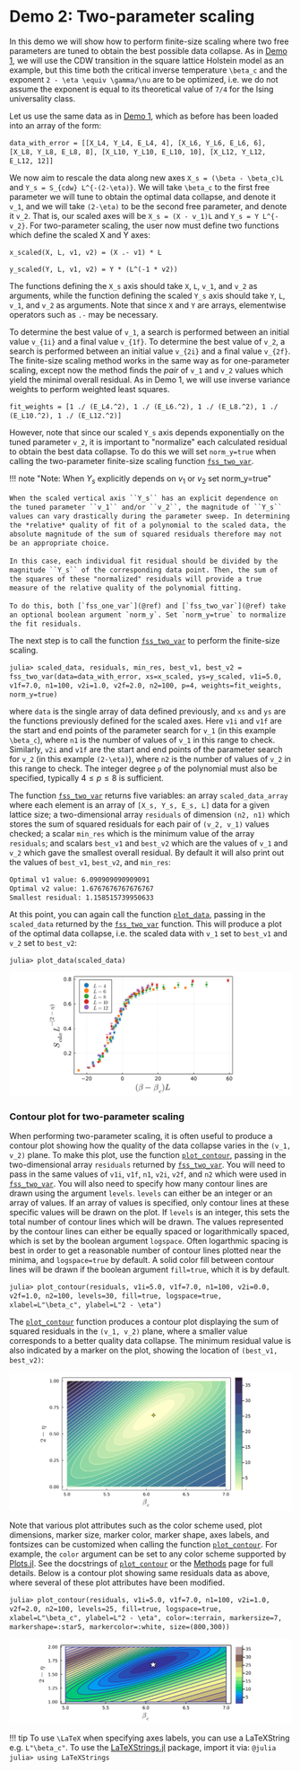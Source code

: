 # Demo 2: Two-parameter scaling

In this demo we will show how to perform finite-size scaling where two free parameters are tuned to obtain the best possible data collapse. As in [Demo 1](demo_1.md), we will use the CDW transition in the square lattice Holstein model as an example, but this time both the critical inverse temperature ``\beta_c`` and the exponent ``2 - \eta \equiv \gamma/\nu`` are to be optimized, i.e. we do not assume the exponent is equal to its theoretical value of ``7/4`` for the Ising universality class.

Let us use the same data as in [Demo 1](demo_1.md), which as before has been loaded into an array of the form:

```@julia
data_with_error = [[X_L4, Y_L4, E_L4, 4], [X_L6, Y_L6, E_L6, 6], [X_L8, Y_L8, E_L8, 8], [X_L10, Y_L10, E_L10, 10], [X_L12, Y_L12, E_L12, 12]]
```

We now aim to rescale the data along new axes ``X_s = (\beta - \beta_c)L`` and ``Y_s = S_{cdw} L^{-(2-\eta)}``. We will take ``\beta_c`` to the first free parameter we will tune to obtain the optimal data collapse, and denote it ``v_1``, and we will take ``(2-\eta)`` to be the second free parameter, and denote it ``v_2``. That is, our scaled axes will be ``X_s = (X - v_1)L`` and ``Y_s = Y L^{-v_2}``. For two-parameter scaling, the user now must define two functions which define the scaled X and Y axes:


```@julia
x_scaled(X, L, v1, v2) = (X .- v1) * L
```
```@julia
y_scaled(Y, L, v1, v2) = Y * (L^(-1 * v2))
```

The functions defining the ``X_s`` axis should take ``X``, ``L``, ``v_1``, and ``v_2`` as arguments, while the function defining the scaled ``Y_s`` axis should take ``Y``, ``L``, ``v_1``, and ``v_2`` as arguments. Note that since ``X`` and ``Y`` are arrays, elementwise operators such as ``.-`` may be necessary.

To determine the best value of ``v_1``, a search is performed between an initial value ``v_{1i}`` and a final value ``v_{1f}``.  To determine the best value of ``v_2``, a search is performed between an initial value ``v_{2i}`` and a final value ``v_{2f}``. The finite-size scaling method works in the same way as for one-parameter scaling, except now the method finds the *pair* of ``v_1`` and ``v_2`` values which yield the minimal overall residual. As in Demo 1, we will use inverse variance weights to perform weighted least squares. 

```@julia
fit_weights = [1 ./ (E_L4.^2), 1 ./ (E_L6.^2), 1 ./ (E_L8.^2), 1 ./ (E_L10.^2), 1 ./ (E_L12.^2)]
```

However, note that since our scaled ``Y_s`` axis depends exponentially on the tuned parameter ``v_2``, it is important to "normalize" each calculated residual to obtain the best data collapse. To do this we will set `norm_y=true` when calling the two-parameter finite-size scaling function [`fss_two_var`](@ref).

!!! note "Note: When $Y_s$ explicitly depends on $v_1$ or $v_2$ set norm_y=true"

    When the scaled vertical axis ``Y_s`` has an explicit dependence on the tuned parameter ``v_1`` and/or ``v_2``, the magnitude of ``Y_s`` values can vary drastically during the parameter sweep. In determining the *relative* quality of fit of a polynomial to the scaled data, the absolute magnitude of the sum of squared residuals therefore may not be an appropriate choice. 
    
    In this case, each individual fit residual should be divided by the magnitude ``Y_s`` of the corresponding data point. Then, the sum of the squares of these "normalized" residuals will provide a true measure of the relative quality of the polynomial fitting.
    
    To do this, both [`fss_one_var`](@ref) and [`fss_two_var`](@ref) take an optional boolean argument `norm_y`. Set `norm_y=true` to normalize the fit residuals. 

The next step is to call the function [`fss_two_var`](@ref) to perform the finite-size scaling. 

```@julia
julia> scaled_data, residuals, min_res, best_v1, best_v2 = fss_two_var(data=data_with_error, xs=x_scaled, ys=y_scaled, v1i=5.0, v1f=7.0, n1=100, v2i=1.0, v2f=2.0, n2=100, p=4, weights=fit_weights, norm_y=true)
```

where `data` is the single array of data defined previously, and `xs` and `ys` are the functions previously defined for the scaled axes. Here `v1i` and `v1f` are the start and end points of the parameter search for ``v_1`` (in this example ``\beta_c``), where `n1` is the number of values of ``v_1`` in this range to check. Similarly, `v2i` and `v1f` are the start and end points of the parameter search for ``v_2`` (in this example ``(2-\eta)``), where `n2` is the number of values of ``v_2`` in this range to check.  The integer degree ``p`` of the polynomial must also be specified, typically $4 \leq p \leq 8$ is sufficient.  

The function [`fss_two_var`](@ref) returns five variables: an array `scaled_data_array` where each element is an array of ``[X_s, Y_s, E_s, L]`` data for a given lattice size; a two-dimensional array `residuals` of dimension `(n2, n1)` which stores the sum of squared residuals for each pair of ``(v_2, v_1)`` values checked; a scalar `min_res` which is the minimum value of the array `residuals`; and scalars `best_v1` and `best_v2` which are the values of ``v_1`` and ``v_2`` which gave the smallest overall residual. By default it will also print out the values of `best_v1`, `best_v2`, and `min_res`:

```@julia
Optimal v1 value: 6.090909090909091
Optimal v2 value: 1.6767676767676767
Smallest residual: 1.158515739950633 
```
At this point, you can again call the function [`plot_data`](@ref), passing in the `scaled_data` returned by the [`fss_two_var`](@ref) function. This will produce a plot of the optimal data collapse, i.e. the scaled data with ``v_1`` set to `best_v1` and ``v_2`` set to `best_v2`:

```@julia
julia> plot_data(scaled_data)
```

![Scaled data](scaled_data_2.png)

### Contour plot for two-parameter scaling

When performing two-parameter scaling, it is often useful to produce a contour plot showing how the quality of the data collapse varies in the ``(v_1, v_2)`` plane. To make this plot, use the function [`plot_contour`](@ref), passing in the two-dimensional array `residuals` returned by [`fss_two_var`](@ref). You will need to pass in the same values of `v1i`, `v1f`, `n1`, `v2i`, `v2f`, and `n2` which were used in [`fss_two_var`](@ref). You will also need to specify how many contour lines are drawn using the argument `levels`. `levels` can either be an integer or an array of values. If an array of values is specified, only contour lines at these specific values will be drawn on the plot. If `levels` is an integer, this sets the total number of contour lines which will be drawn. The values represented by the contour lines can either be equally spaced or logarithmically spaced, which is set by the boolean argument `logspace`. Often logarthmic spacing is best in order to get a reasonable number of contour lines plotted near the minima, and `logspace=true` by default. A solid color fill between contour lines will be drawn if the boolean argument `fill=true`, which it is by default. 

```@julia
julia> plot_contour(residuals, v1i=5.0, v1f=7.0, n1=100, v2i=0.0, v2f=1.0, n2=100, levels=30, fill=true, logspace=true, xlabel=L"\beta_c", ylabel=L"2 - \eta") 
```

The [`plot_contour`](@ref) function produces a contour plot displaying the sum of squared residuals in the ``(v_1, v_2)`` plane, where a smaller value corresponds to a better quality data collapse. The minimum residual value is also indicated by a marker on the plot, showing the location of `(best_v1, best_v2)`:

![Contour plot 1](contour_plot_1.png)

Note that various plot attributes such as the color scheme used, plot dimensions, marker size, marker color, marker shape, axes labels, and fontsizes can be customized when calling the function [`plot_contour`](@ref). For example, the `color` argument can be set to any color scheme supported by [Plots.jl](https://docs.juliaplots.org/stable/generated/colorschemes/). See the docstrings of [`plot_contour`](@ref) or the [Methods](methods.md) page for full details. Below is a contour plot showing same residuals data as above, where several of these plot attributes have been modified.

```@julia
julia> plot_contour(residuals, v1i=5.0, v1f=7.0, n1=100, v2i=1.0, v2f=2.0, n2=100, levels=25, fill=true, logspace=true, xlabel=L"\beta_c", ylabel=L"2 - \eta", color=:terrain, markersize=7, markershape=:star5, markercolor=:white, size=(800,300)) 
```

![Contour plot 2](contour_plot_2.png)


!!! tip
    To use ``\LaTeX`` when specifying axes labels, you can use a LaTeXString e.g. `L"\beta_c"`. To use the [LaTeXStrings.jl](https://github.com/stevengj/LaTeXStrings.jl) package, import it via:
    ```@julia
    julia> using LaTeXStrings
    ```
